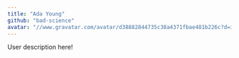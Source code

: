 ```yaml
---
title: "Ada Young"
github: "bad-science"
avatar: "//www.gravatar.com/avatar/d38882844735c38a4371fbae481b226c?d=identicon"
---
```


User description here!
